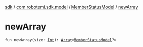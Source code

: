 [sdk](../../index.md) / [com.robotemi.sdk.model](../index.md) / [MemberStatusModel](index.md) / [newArray](./new-array.md)

# newArray

`fun newArray(size: `[`Int`](https://kotlinlang.org/api/latest/jvm/stdlib/kotlin/-int/index.html)`): `[`Array`](https://kotlinlang.org/api/latest/jvm/stdlib/kotlin/-array/index.html)`<`[`MemberStatusModel`](index.md)`?>`